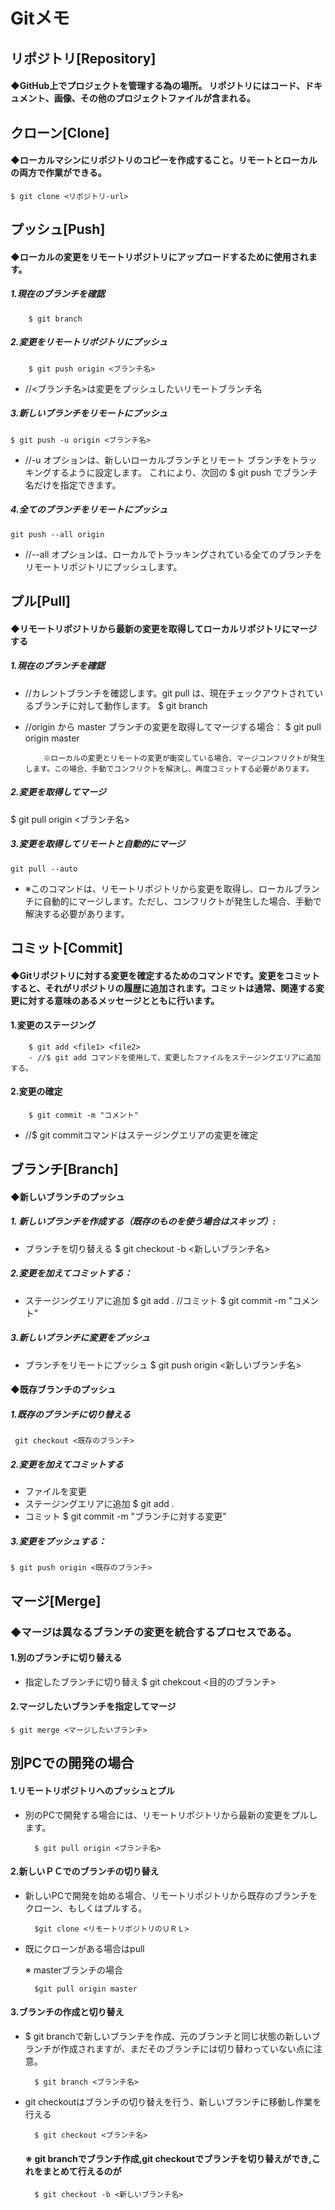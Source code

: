 # Gitメモ

## リポジトリ[Repository]
#### ◆GitHub上でプロジェクトを管理する為の場所。  リポジトリにはコード、ドキュメント、画像、その他のプロジェクトファイルが含まれる。  
## クローン[Clone]
#### ◆ローカルマシンにリポジトリのコピーを作成すること。リモートとローカルの両方で作業ができる。
    $ git clone <リポジトリ-url>



## プッシュ[Push] 
#### ◆ローカルの変更をリモートリポジトリにアップロードするために使用されます。  
##### 1.現在のブランチを確認  
        $ git branch

##### 2.変更をリモートリポジトリにプッシュ 
        $ git push origin <ブランチ名>  
 - //<ブランチ名>は変更をプッシュしたいリモートブランチ名 
##### 3.新しいブランチをリモートにプッシュ  
    $ git push -u origin <ブランチ名>

- //-u オプションは、新しいローカルブランチとリモート
ブランチをトラッキングするように設定します。
これにより、次回の $ git push でブランチ名だけを指定できます。

##### 4.全てのブランチをリモートにプッシュ  
    git push --all origin
- //--all オプションは、ローカルでトラッキングされている全てのブランチをリモートリポジトリにプッシュします。


## プル[Pull]  
####  ◆リモートリポジトリから最新の変更を取得してローカルリポジトリにマージする  
#####   1.現在のブランチを確認  
- //カレントブランチを確認します。git pull は、現在チェックアウトされているブランチに対して動作します。
        $ git branch
- //origin から master ブランチの変更を取得してマージする場合：
        $ git pull origin master
          
          ※ローカルの変更とリモートの変更が衝突している場合、マージコンフリクトが発生します。この場合、手動でコンフリクトを解決し、再度コミットする必要があります。

##### 2.変更を取得してマージ  
   $ git pull origin <ブランチ名>
    
##### 3.変更を取得してリモートと自動的にマージ    
    git pull --auto
- ※このコマンドは、リモートリポジトリから変更を取得し、ローカルブランチに自動的にマージします。ただし、コンフリクトが発生した場合、手動で解決する必要があります。  

  
## コミット[Commit]
#### ◆Gitリポジトリに対する変更を確定するためのコマンドです。変更をコミットすると、それがリポジトリの履歴に追加されます。コミットは通常、関連する変更に対する意味のあるメッセージとともに行います。

#### 1.変更のステージング
        $ git add <file1> <file2>
        - //$ git add コマンドを使用して、変更したファイルをステージングエリアに追加する。

#### 2.変更の確定
        $ git commit -m "コメント"
- //$ git commitコマンドはステージングエリアの変更を確定

## ブランチ[Branch]

####  ◆新しいブランチのプッシュ
 ##### 1. 新しいブランチを作成する（既存のものを使う場合はスキップ）:
- ブランチを切り替える
       $ git checkout -b <新しいブランチ名>

##### 2.変更を加えてコミットする：
- ステージングエリアに追加
       $ git add .
    //コミット
       $ git commit -m "コメント" 
##### 3.新しいブランチに変更をプッシュ
- ブランチをリモートにプッシュ
       $ git push origin <新しいブランチ名>

#### ◆既存ブランチのプッシュ
##### 1.既存のブランチに切り替える
     git checkout <既存のブランチ>  
##### 2.変更を加えてコミットする
- ファイルを変更
- ステージングエリアに追加
       $ git add .
- コミット
       $ git commit -m "ブランチに対する変更"
##### 3.変更をプッシュする：
    $ git push origin <既存のブランチ>

## マージ[Merge]
### ◆マージは異なるブランチの変更を統合するプロセスである。
#### 1.別のブランチに切り替える
- 指定したブランチに切り替え
    $ git chekcout <目的のブランチ>

#### 2.マージしたいブランチを指定してマージ
    $ git merge <マージしたいブランチ>
## 別PCでの開発の場合
#### 1.リモートリポジトリへのプッシュとプル

- 別のPCで開発する場合には、リモートリポジトリから最新の変更をプルします。  

        $ git pull origin <ブランチ名>
#### 2.新しいＰＣでのブランチの切り替え

- 新しいPCで開発を始める場合、リモートリポジトリから既存のブランチをクローン、もしくはプルする。

        $git clone <リモートリポジトリのＵＲＬ>
- 既にクローンがある場合はpull

    ※  masterブランチの場合

        $git pull origin master 

#### 3.ブランチの作成と切り替え
- $ git branchで新しいブランチを作成、元のブランチと同じ状態の新しいブランチが作成されますが、まだそのブランチには切り替わっていない点に注意。

        $ git branch <ブランチ名>
- git checkoutはブランチの切り替えを行う、新しいブランチに移動し作業を行える  

        $ git checkout <ブランチ名>

    #### ※ git branchでブランチ作成,git checkoutでブランチを切り替えができ,これをまとめて行えるのが

        $ git checkout -b <新しいブランチ名>
